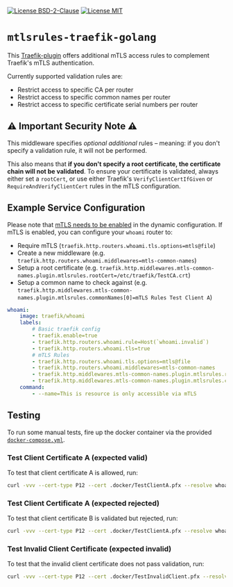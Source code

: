 [![License BSD-2-Clause](https://img.shields.io/badge/License-BSD--2--Clause-blue.svg)](https://opensource.org/licenses/BSD-2-Clause)
[![License MIT](https://img.shields.io/badge/License-MIT-blue.svg)](https://opensource.org/licenses/MIT)

# `mtlsrules-traefik-golang`
This [Traefik-plugin](https://plugins.traefik.io/install) offers additional mTLS access rules to complement Traefik's
mTLS authentication.

Currently supported validation rules are:
- Restrict access to specific CA per router
- Restrict access to specific common names per router
- Restrict access to specific certificate serial numbers per router


## ⚠️ **Important Security Note** ⚠️
This middleware specifies _optional additional_ rules – meaning: if you don't specify a validation rule, it will not be
performed.

This also means that **if you don't specify a root certificate, the certificate chain will not be validated**. To ensure
your certificate is validated, always either set a `rootCert`, or use either Traefik's `VerifyClientCertIfGiven` or
`RequireAndVerifyClientCert` rules in the mTLS configuration.


## Example Service Configuration
Please note that [mTLS needs to be enabled](https://doc.traefik.io/traefik/https/tls/#client-authentication-mtls) in the
dynamic configuration. If mTLS is enabled, you can configure your `whoami` router to:
- Require mTLS (`traefik.http.routers.whoami.tls.options=mtls@file`)
- Create a new middleware (e.g. `traefik.http.routers.whoami.middlewares=mtls-common-names`)
- Setup a root certificate (e.g.
  `traefik.http.middlewares.mtls-common-names.plugin.mtlsrules.rootCert=/etc/traefik/TestCA.crt`)
- Setup a common name to check against (e.g.
  `traefik.http.middlewares.mtls-common-names.plugin.mtlsrules.commonNames[0]=mTLS Rules Test Client A`)

```yaml
whoami:
    image: traefik/whoami
    labels:
        # Basic traefik config
        - traefik.enable=true
        - traefik.http.routers.whoami.rule=Host(`whoami.invalid`)
        - traefik.http.routers.whoami.tls=true
        # mTLS Rules
        - traefik.http.routers.whoami.tls.options=mtls@file
        - traefik.http.routers.whoami.middlewares=mtls-common-names
        - traefik.http.middlewares.mtls-common-names.plugin.mtlsrules.rootCert=/etc/traefik/TestCA.crt
        - traefik.http.middlewares.mtls-common-names.plugin.mtlsrules.commonNames[0]=mTLS Rules Test Client A
    command:
        - --name=This is resource is only accessible via mTLS
```


## Testing
To run some manual tests, fire up the docker container via the provided [`docker-compose.yml`](./docker-compose.yml).

### Test Client Certificate A (expected valid)
To test that client certificate A is allowed, run:
``` sh
curl -vvv --cert-type P12 --cert .docker/TestClientA.pfx --resolve whoami.invalid:443:127.0.0.1 --insecure https://whoami.invalid
```

### Test Client Certificate A (expected rejected)
To test that client certificate B is validated but rejected, run:
``` sh
curl -vvv --cert-type P12 --cert .docker/TestClientA.pfx --resolve whoami.invalid:443:127.0.0.1 --insecure https://whoami.invalid
```

### Test Invalid Client Certificate (expected invalid)
To test that the invalid client certificate does not pass validation, run:
``` sh
curl -vvv --cert-type P12 --cert .docker/TestInvalidClient.pfx --resolve whoami.invalid:443:127.0.0.1 --insecure https://whoami.invalid
```
